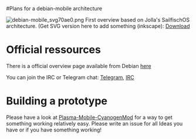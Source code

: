 #Plans for a debian-mobile architecture

![debian-mobile_svg70ae0.png](http://www.imgload.org/images/debian-mobile_svg70ae0.png)
First overview based on Jolla's SailfischOS architecture.
(Get SVG version here to add something (inkscape): [Download](https://raw.githubusercontent.com/JBBgameich/debian-mobile/master/debian-mobile.svg "Download")

# Official ressources
There is a official overview page available from Debian [here](https://wiki.debian.org/Mobile "wiki/Mobile")

You can join the IRC or Telegram chat:
[Telegram](https://telegram.me/ircdebianmobile), [IRC](irc://irc.debian.org/debian-mobile)

# Building a prototype
Please have a look at [Plasma-Mobile-CyanogenMod](https://github.com/plasma-phone-packaging/cm) for a way to get something working relatively easy.
Please write an issue for all Ideas you have or if you have something working!
